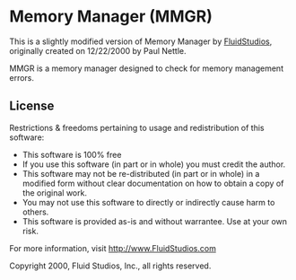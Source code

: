# Memory Manager (MMGR)

This is a slightly modified version of Memory Manager by
[FluidStudios](http://www.FluidStudios.com), originally created on 12/22/2000 by
Paul Nettle.

MMGR is a memory manager designed to check for memory management errors.

## License

Restrictions & freedoms pertaining to usage and redistribution of this software:

- This software is 100% free
- If you use this software (in part or in whole) you must credit the author.
- This software may not be re-distributed (in part or in whole) in a modified
  form without clear documentation on how to obtain a copy of the original work.
- You may not use this software to directly or indirectly cause harm to others.
- This software is provided as-is and without warrantee. Use at your own risk.

For more information, visit http://www.FluidStudios.com

Copyright 2000, Fluid Studios, Inc., all rights reserved.
